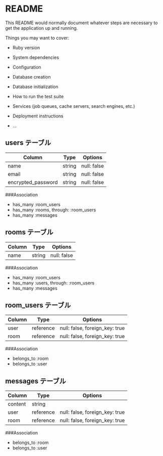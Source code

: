 # README

This README would normally document whatever steps are necessary to get the
application up and running.

Things you may want to cover:

* Ruby version

* System dependencies

* Configuration

* Database creation

* Database initialization

* How to run the test suite

* Services (job queues, cache servers, search engines, etc.)

* Deployment instructions

* ...

## users テーブル

| Column             | Type   | Options     |
| ------------------ | ------ | ----------- |
| name               | string | null: false |
| email              | string | null: false |
| encrypted_password | string | null: false |

###Association

- has_many :room_users
- has_many :rooms, through: :room_users
- has_many :messages

## rooms テーブル
| Column | Type   | Options     |
| ------ | ------ | ----------- |
| name   | string | null: false |

###Association

- has_many :room_users
- has_many :users, through: :room_users
- has_many :messages

## room_users テーブル

| Column  | Type      | Options                        |
| ------- | --------- | ------------------------------ |
| user    | reference | null: false, foreign_key: true |
| room    | reference | null: false, foreign_key: true |

###Association

- belongs_to :room
- belongs_to :user

## messages テーブル

| Column  | Type      | Options                        |
| ------- | --------- | ------------------------------ |
| content | string    |                                |
| user    | reference | null: false, foreign_key: true |
| room    | reference | null: false, foreign_key: true |

###Association

- belongs_to :room
- belongs_to :user